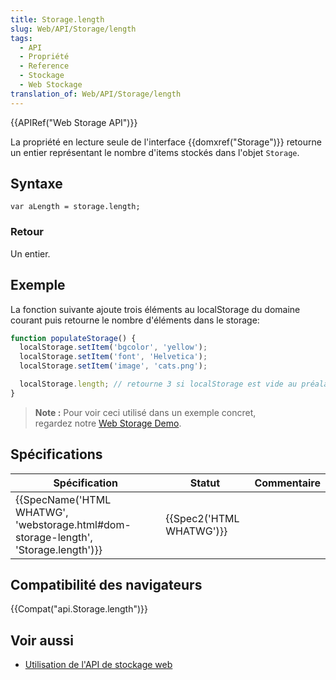 ```yaml
---
title: Storage.length
slug: Web/API/Storage/length
tags:
  - API
  - Propriété
  - Reference
  - Stockage
  - Web Stockage
translation_of: Web/API/Storage/length
---
```

{{APIRef("Web Storage API")}}

La propriété en lecture seule de l'interface {{domxref("Storage")}} retourne un entier représentant le nombre d'items stockés dans l'objet `Storage`.

## Syntaxe

    var aLength = storage.length;

### Retour

Un entier.

## Exemple

La fonction suivante ajoute trois éléments au localStorage du domaine courant puis retourne le nombre d'éléments dans le storage:

```js
function populateStorage() {
  localStorage.setItem('bgcolor', 'yellow');
  localStorage.setItem('font', 'Helvetica');
  localStorage.setItem('image', 'cats.png');

  localStorage.length; // retourne 3 si localStorage est vide au préalable
}
```

> **Note :** Pour voir ceci utilisé dans un exemple concret, regardez notre [Web Storage Demo](https://mdn.github.io/dom-examples/web-storage/).

## Spécifications

| Spécification                                                                                                    | Statut                           | Commentaire |
| ---------------------------------------------------------------------------------------------------------------- | -------------------------------- | ----------- |
| {{SpecName('HTML WHATWG', 'webstorage.html#dom-storage-length', 'Storage.length')}} | {{Spec2('HTML WHATWG')}} |             |

## Compatibilité des navigateurs

{{Compat("api.Storage.length")}}

## Voir aussi

- [Utilisation de l'API de stockage web](/fr/docs/Web/API/Web_Storage_API/Using_the_Web_Storage_API)
